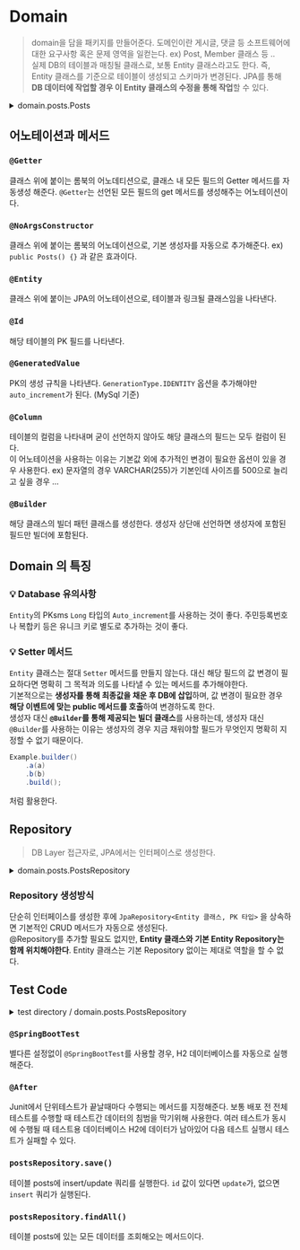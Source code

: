 # Domain
> domain을 담을 패키지를 만들어준다. 도메인이란 게시글, 댓글 등 소프트웨어에 대한 요구사항 혹은 문제 영역을 일컫는다. ex) Post, Member 클래스 등 .. <br>
실제 DB의 테이블과 매칭될 클래스로, 보통 Entity 클래스라고도 한다. 즉, Entity 클래스를 기준으로 테이블이 생성되고 스키마가 변경된다. JPA를 통해 **DB 데이터에 작업할 경우 이 Entity 클래스의 수정을 통해 작업**할 수 있다.

<details>
<summary> domain.posts.Posts </summary>

``` java
package com.rommmu.book.springboot.domain.posts;

import com.rommmu.book.springboot.domain.BaseTimeEntity;
import lombok.Builder;
import lombok.Getter;
import lombok.NoArgsConstructor;

import javax.persistence.*;

@Getter
@NoArgsConstructor
@Entity
public class Posts extends BaseTimeEntity {

    @Id
    @GeneratedValue(strategy = GenerationType.IDENTITY)
    private Long id;

    @Column(length = 500, nullable = false)
    private String title;

    @Column(columnDefinition = "TEXT", nullable = false)
    private String content;

    private String author;

    @Builder
    public Posts(String title, String content, String author) {
        this.title = title;
        this.content = content;
        this.author = author;
    }

    public void update(String title, String content) {
        this.title = title;
        this.content = content;
    }
}

```

</details>

## 어노테이션과 메서드
### `@Getter`
클래스 위에 붙이는 롬북의 어노데티션으로, 클래스 내 모든 필드의 Getter 메서드를 자동생성 해준다. `@Getter`는 선언된 모든 필드의 get 메서드를 생성해주는 어노테이션이다.
### `@NoArgsConstructor`
클래스 위에 붙이는 롬북의 어노데이션으로, 기본 생성자를 자동으로 추가해준다. ex) `public Posts() {}` 과 같은 효과이다.
### `@Entity`
클래스 위에 붙이는 JPA의 어노테이션으로, 테이블과 링크될 클래스임을 나타낸다.
### `@Id`
해당 테이블의 PK 필드를 나타낸다.
### `@GeneratedValue`
PK의 생성 규칙을 나타낸다. `GenerationType.IDENTITY` 옵션을 추가해야만 `auto_increment`가 된다. (MySql 기준)
### `@Column`
테이블의 컬럼을 나타내며 굳이 선언하지 않아도 해당 클래스의 필드는 모두 컬럼이 된다. <br>
이 어노테이션을 사용하는 이유는 기본값 외에 추가적인 변경이 필요한 옵션이 있을 경우 사용한다. ex) 문자열의 경우 VARCHAR(255)가 기본인데 사이즈를 500으로 늘리고 싶을 경우 ...
### `@Builder`
해당 클래스의 빌더 패턴 클래스를 생성한다. 생성자 상단애 선언하면 생성자에 포함된 필드만 빌더에 포함된다.

## Domain 의 특징
### 💡 Database 유의사항
`Entity`의 PKsms `Long` 타입의 `Auto_increment`를 사용하는 것이 좋다. 주민등록번호나 복합키 등은 유니크 키로 별도로 추가하는 것이 좋다.
### 💡 Setter 메서드
`Entity` 클래스는 절대 `Setter` 메서드를 만들지 않는다. 대신 해당 필드의 값 변경이 필요하다면 명확히 그 목적과 의도를 나타낼 수 있는 메서드를 추가해야한다. <br>
기본적으로는 **생성자를 통해 최종값을 채운 후 DB에 삽입**하며, 값 변경이 필요한 경우 **해당 이벤트에 맞는 public 메서드를 호출**하여 변경하도록 한다. <br>
생성자 대신 **`@Builder`를 통해 제공되는 빌더 클래스**를 사용하는데,  생성자 대신 `@Builder`를 사용하는 이유는 생성자의 경우 지금 채워야할 필드가 무엇인지 명확히 지정할 수 없기 때문이다.
```java
Example.builder()
    .a(a)
    .b(b)
    .build();
```
처럼 활용한다.

## Repository
> DB Layer 접근자로, JPA에서는 인터페이스로 생성한다.
<details>
<summary> domain.posts.PostsRepository </summary>

``` java
package com.rommmu.book.springboot.domain.posts;

import org.springframework.data.jpa.repository.JpaRepository;

public interface PostsRepository extends JpaRepository<Posts, Long> {
}

```

</details>

### Repository 생성방식
단순히 인터페이스를 생성한 후에 `JpaRepository<Entity 클래스, PK 타입>` 을 상속하면 기본적인 CRUD 메서드가 자동으로 생성된다. <br>
@Repository를 추가할 필요도 없지만, **Entity 클래스와 기본 Entity Repository는 함께 위치해야한다**. Entity 클래스는 기본 Repository 없이는 제대로 역할을 할 수 없다.

## Test Code
<details>
<summary> test directory / domain.posts.PostsRepository </summary>

``` java
package com.rommmu.book.springboot.domain.posts;

import org.junit.After;
import org.junit.Test;
import org.junit.runner.RunWith;
import org.springframework.beans.factory.annotation.Autowired;
import org.springframework.boot.test.context.SpringBootTest;
import org.springframework.test.context.junit4.SpringRunner;

import java.time.LocalDateTime;
import java.util.List;

import static org.assertj.core.api.Assertions.assertThat;

@RunWith(SpringRunner.class)
@SpringBootTest
public class PostsRepositoryTest {

    @Autowired
    PostsRepository postsRepository;

    @After
    public void cleanup() {
        postsRepository.deleteAll();
    }

    @Test
    public void 게시글저장_불러오기() {
        //given
        String title = "테스트 게시글";
        String content = "테스트 본문";

        postsRepository.save(Posts.builder()
                .title(title)
                .content(content)
                .author("rommmu")
                .build());

        //when
        List<Posts> postsList = postsRepository.findAll();

        //then
        Posts posts = postsList.get(0);
        assertThat(posts.getTitle()).isEqualTo(title);
        assertThat(posts.getContent()).isEqualTo(content);
    }

    @Test
    public void BaseTimeEntity_등록() {
        //given
        LocalDateTime now = LocalDateTime.of(2024, 1, 9, 0, 0,0);
        postsRepository.save(Posts.builder()
                .title("title")
                .content("content")
                .author("author")
                .build());

        //when
        List<Posts> postsList = postsRepository.findAll();

        //then
        Posts posts = postsList.get(0);

        System.out.println(">>> createdDate =" + posts.getCreatedDate()+ ", modifiedDate = " + posts.getModifiedDate());

        assertThat(posts.getCreatedDate()).isAfter(now);
        assertThat(posts.getModifiedDate()).isAfter(now);
    }
}

```

</details>

### `@SpringBootTest`
별다른 설정없이 `@SpringBootTest`를 사용할 경우, H2 데이터베이스를 자동으로 실행해준다.
### `@After`
Junit에서 단위테스트가 끝날때마다 수행되는 메서드를 지정해준다. 보통 배포 전 전체 테스트를 수행할 때 테스트간 데이터의 침범을 막기위해 사용한다. 여러 테스트가 동시에 수행될 때 테스트용 데이터베이스 H2에 데이터가 남아있어 다음 테스트 실행시 테스트가 실패할 수 있다.
### `postsRepository.save()`
테이블 posts에 insert/update 쿼리를 실행한다. `id` 값이 있다면 `update`가, 없으면 `insert` 쿼리가 실행된다.
### `postsRepository.findAll()`
테이블 posts에 있는 모든 데이터를 조회해오는 메서드이다.

